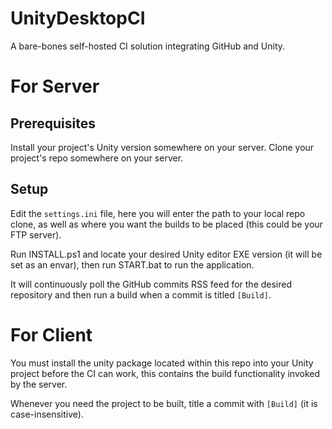 # UnityDesktopCI

A bare-bones self-hosted CI solution integrating GitHub and Unity.
 
# For Server

## Prerequisites

Install your project's Unity version somewhere on your server. Clone your project's repo somewhere on your server.

## Setup

Edit the `settings.ini` file, here you will enter the path to your local repo clone, as well as where you want the builds to be placed (this could be your FTP server).

Run INSTALL.ps1 and locate your desired Unity editor EXE version (it will be set as an envar), then run START.bat to run the application.

It will continuously poll the GitHub commits RSS feed for the desired repository and then run a build when a commit is titled `[Build]`.

# For Client

You must install the unity package located within this repo into your Unity project before the CI can work, this contains the build functionality invoked by the server.

Whenever you need the project to be built, title a commit with `[Build]` (it is case-insensitive).
